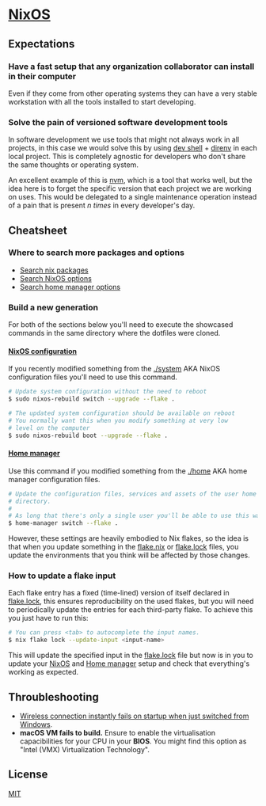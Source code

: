 # [NixOS](https://nixos.org/)

## Expectations

### Have a fast setup that any organization collaborator can install in their computer

Even if they come from other operating systems they can have a very stable workstation with all the tools installed
to start developing.

### Solve the pain of versioned software development tools

In software development we use tools that might not always work in all projects, in this case
we would solve this by using [dev shell](https://fasterthanli.me/series/building-a-rust-service-with-nix/part-10) + [direnv](https://direnv.net/) in each local project. This is completely agnostic for
developers who don't share the same thoughts or operating system.

An excellent example of this is [nvm](https://github.com/nvm-sh/nvm), which is a tool that works well, but the idea
here is to forget the specific version that each project we are working on uses. This would be delegated to a single
maintenance operation instead of a pain that is present *n times* in every developer's  day.

## Cheatsheet

### Where to search more packages and options

- [Search nix packages](https://search.nixos.org/packages)
- [Search NixOS options](https://search.nixos.org/options)
- [Search home manager options](https://mipmip.github.io/home-manager-option-search)

### Build a new generation

For both of the sections below you'll need to execute the showcased commands in the
same directory where the dotfiles were cloned.

#### [NixOS configuration](https://github.com/NixOS/nixpkgs/tree/master/nixos/modules)

If you recently modified something from the [./system](./system) AKA NixOS configuration files
you'll need to use this command.

```sh
# Update system configuration without the need to reboot
$ sudo nixos-rebuild switch --upgrade --flake .

# The updated system configuration should be available on reboot
# You normally want this when you modify something at very low
# level on the computer
$ sudo nixos-rebuild boot --upgrade --flake .
```

#### [Home manager](https://github.com/nix-community/home-manager/tree/master/modules)

Use this command if you modified something from the [./home](./home/) AKA home manager
configuration files.

```sh
# Update the configuration files, services and assets of the user home
# directory.
#
# As long that there's only a single user you'll be able to use this way.
$ home-manager switch --flake .
```

However, these settings are heavily embodied to Nix flakes, so the idea is that
when you update something in the [flake.nix](./flake.nix) or [flake.lock](./flake.lock)
files, you update the environments that you think will be affected by those changes.

### How to update a flake input

Each flake entry has a fixed (time-lined) version of itself declared in [flake.lock](./flake.lock),
this ensures reproducibility on the used flakes, but you will need to periodically update the
entries for each third-party flake. To achieve this you just have to run this:

```sh
# You can press <tab> to autocomplete the input names.
$ nix flake lock --update-input <input-name>
```

This will update the specified input in the [flake.lock](./flake.lock) file but now
is in you to update your [NixOS](./system) and [Home manager](./home) setup and
check that everything's working as expected.

## Throubleshooting

 - [Wireless connection instantly fails on startup when just switched from Windows](https://wireless.wiki.kernel.org/en/users/drivers/iwlwifi#about_dual-boot_with_windows_and_fast-boot_enabled).
 - **macOS VM fails to build.** Ensure to enable the virtualisation capacibilities for your CPU in your **BIOS**. You might find this option as "Intel (VMX) Virtualization Technology".

## License

[MIT](./.github/LICENSE)
